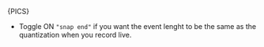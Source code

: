---
---

{PICS}

- Toggle ON `"snap end"` if you want the event lenght to be the same as the quantization when you record live.
